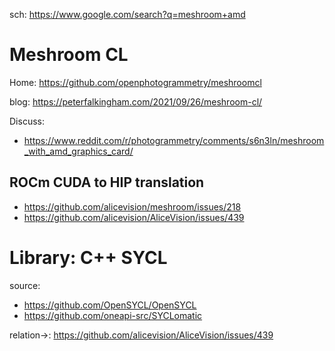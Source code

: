 sch: https://www.google.com/search?q=meshroom+amd

# Meshroom CL
Home: https://github.com/openphotogrammetry/meshroomcl

blog: https://peterfalkingham.com/2021/09/26/meshroom-cl/

Discuss:
- https://www.reddit.com/r/photogrammetry/comments/s6n3ln/meshroom_with_amd_graphics_card/

## ROCm CUDA to HIP translation
- https://github.com/alicevision/meshroom/issues/218
- https://github.com/alicevision/AliceVision/issues/439


# Library: C++ SYCL
source:
- https://github.com/OpenSYCL/OpenSYCL
- https://github.com/oneapi-src/SYCLomatic

relation->: https://github.com/alicevision/AliceVision/issues/439
